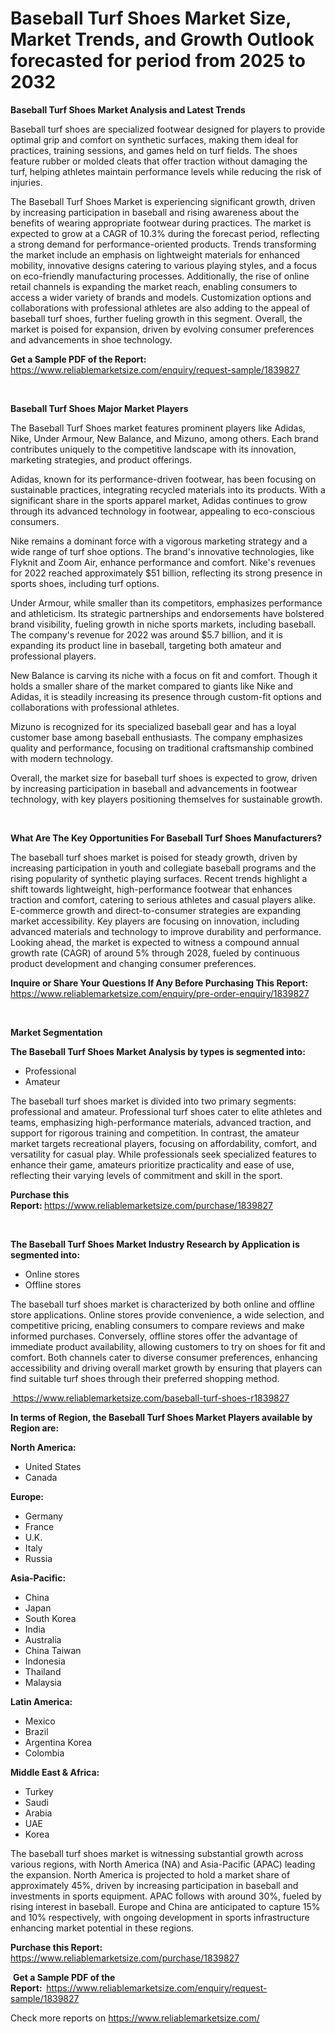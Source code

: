<p><h1>Baseball Turf Shoes Market Size, Market Trends, and Growth Outlook forecasted for period from 2025 to 2032</h1></p><p><strong>Baseball Turf Shoes Market Analysis and Latest Trends</strong></p>
<p><p>Baseball turf shoes are specialized footwear designed for players to provide optimal grip and comfort on synthetic surfaces, making them ideal for practices, training sessions, and games held on turf fields. The shoes feature rubber or molded cleats that offer traction without damaging the turf, helping athletes maintain performance levels while reducing the risk of injuries.</p><p>The Baseball Turf Shoes Market is experiencing significant growth, driven by increasing participation in baseball and rising awareness about the benefits of wearing appropriate footwear during practices. The market is expected to grow at a CAGR of 10.3% during the forecast period, reflecting a strong demand for performance-oriented products. Trends transforming the market include an emphasis on lightweight materials for enhanced mobility, innovative designs catering to various playing styles, and a focus on eco-friendly manufacturing processes. Additionally, the rise of online retail channels is expanding the market reach, enabling consumers to access a wider variety of brands and models. Customization options and collaborations with professional athletes are also adding to the appeal of baseball turf shoes, further fueling growth in this segment. Overall, the market is poised for expansion, driven by evolving consumer preferences and advancements in shoe technology.</p></p>
<p><strong>Get a Sample PDF of the Report:&nbsp;</strong> <a href="https://www.reliablemarketsize.com/enquiry/request-sample/1839827?utm_campaign=2478&utm_medium=2&utm_source=Github&utm_content=ia&utm_term=04042025&utm_id=baseball-turf-shoes">https://www.reliablemarketsize.com/enquiry/request-sample/1839827</a></p>
<p>&nbsp;</p>
<p><strong>Baseball Turf Shoes Major Market Players</strong></p>
<p><p>The Baseball Turf Shoes market features prominent players like Adidas, Nike, Under Armour, New Balance, and Mizuno, among others. Each brand contributes uniquely to the competitive landscape with its innovation, marketing strategies, and product offerings.</p><p>Adidas, known for its performance-driven footwear, has been focusing on sustainable practices, integrating recycled materials into its products. With a significant share in the sports apparel market, Adidas continues to grow through its advanced technology in footwear, appealing to eco-conscious consumers.</p><p>Nike remains a dominant force with a vigorous marketing strategy and a wide range of turf shoe options. The brand's innovative technologies, like Flyknit and Zoom Air, enhance performance and comfort. Nike's revenues for 2022 reached approximately $51 billion, reflecting its strong presence in sports shoes, including turf options.</p><p>Under Armour, while smaller than its competitors, emphasizes performance and athleticism. Its strategic partnerships and endorsements have bolstered brand visibility, fueling growth in niche sports markets, including baseball. The company's revenue for 2022 was around $5.7 billion, and it is expanding its product line in baseball, targeting both amateur and professional players.</p><p>New Balance is carving its niche with a focus on fit and comfort. Though it holds a smaller share of the market compared to giants like Nike and Adidas, it is steadily increasing its presence through custom-fit options and collaborations with professional athletes.</p><p>Mizuno is recognized for its specialized baseball gear and has a loyal customer base among baseball enthusiasts. The company emphasizes quality and performance, focusing on traditional craftsmanship combined with modern technology.</p><p>Overall, the market size for baseball turf shoes is expected to grow, driven by increasing participation in baseball and advancements in footwear technology, with key players positioning themselves for sustainable growth.</p></p>
<p>&nbsp;</p>
<p><strong>What Are The Key Opportunities For Baseball Turf Shoes Manufacturers?</strong></p>
<p><p>The baseball turf shoes market is poised for steady growth, driven by increasing participation in youth and collegiate baseball programs and the rising popularity of synthetic playing surfaces. Recent trends highlight a shift towards lightweight, high-performance footwear that enhances traction and comfort, catering to serious athletes and casual players alike. E-commerce growth and direct-to-consumer strategies are expanding market accessibility. Key players are focusing on innovation, including advanced materials and technology to improve durability and performance. Looking ahead, the market is expected to witness a compound annual growth rate (CAGR) of around 5% through 2028, fueled by continuous product development and changing consumer preferences.</p></p>
<p><strong>Inquire or Share Your Questions If Any Before Purchasing This Report:</strong> <a href="https://www.reliablemarketsize.com/enquiry/pre-order-enquiry/1839827?utm_campaign=2478&utm_medium=2&utm_source=Github&utm_content=ia&utm_term=04042025&utm_id=baseball-turf-shoes">https://www.reliablemarketsize.com/enquiry/pre-order-enquiry/1839827</a></p>
<p>&nbsp;</p>
<p><strong>Market Segmentation</strong></p>
<p><strong>The Baseball Turf Shoes Market Analysis by types is segmented into:</strong></p>
<p><ul><li>Professional</li><li>Amateur</li></ul></p>
<p><p>The baseball turf shoes market is divided into two primary segments: professional and amateur. Professional turf shoes cater to elite athletes and teams, emphasizing high-performance materials, advanced traction, and support for rigorous training and competition. In contrast, the amateur market targets recreational players, focusing on affordability, comfort, and versatility for casual play. While professionals seek specialized features to enhance their game, amateurs prioritize practicality and ease of use, reflecting their varying levels of commitment and skill in the sport.</p></p>
<p><strong>Purchase this Report:&nbsp;</strong><a href="https://www.reliablemarketsize.com/purchase/1839827?utm_campaign=2478&utm_medium=2&utm_source=Github&utm_content=ia&utm_term=04042025&utm_id=baseball-turf-shoes">https://www.reliablemarketsize.com/purchase/1839827</a></p>
<p>&nbsp;</p>
<p><strong>The Baseball Turf Shoes Market Industry Research by Application is segmented into:</strong></p>
<p><ul><li>Online stores</li><li>Offline stores</li></ul></p>
<p><p>The baseball turf shoes market is characterized by both online and offline store applications. Online stores provide convenience, a wide selection, and competitive pricing, enabling consumers to compare reviews and make informed purchases. Conversely, offline stores offer the advantage of immediate product availability, allowing customers to try on shoes for fit and comfort. Both channels cater to diverse consumer preferences, enhancing accessibility and driving overall market growth by ensuring that players can find suitable turf shoes through their preferred shopping method.</p></p>
<p><a href="https://www.reliablemarketsize.com/baseball-turf-shoes-r1839827?utm_campaign=2478&utm_medium=2&utm_source=Github&utm_content=ia&utm_term=04042025&utm_id=baseball-turf-shoes">&nbsp;https://www.reliablemarketsize.com/baseball-turf-shoes-r1839827</a></p>
<p><strong>In terms of Region, the Baseball Turf Shoes Market Players available by Region are:</strong></p>
<p>
    <p> <strong> North America: </strong>
        <ul>
            <li>United States</li>
            <li>Canada</li>
        </ul>
        </p> 
    <p> <strong> Europe: </strong>
        <ul>
            <li>Germany</li>
            <li>France</li>
            <li>U.K.</li>
            <li>Italy</li>
            <li>Russia</li>
        </ul>
        </p> 
    <p> <strong> Asia-Pacific: </strong>
        <ul>
            <li>China</li>
            <li>Japan</li>
            <li>South Korea</li>
            <li>India</li>
            <li>Australia</li>
            <li>China Taiwan</li>
            <li>Indonesia</li>
            <li>Thailand</li>
            <li>Malaysia</li>
        </ul>
        </p> 
    <p> <strong> Latin America: </strong>
        <ul>
            <li>Mexico</li>
            <li>Brazil</li>
            <li>Argentina Korea</li>
            <li>Colombia</li>
        </ul>
        </p> 
    <p> <strong> Middle East & Africa: </strong>
        <ul>
            <li>Turkey</li>
            <li>Saudi</li>
            <li>Arabia</li>
            <li>UAE</li>
            <li>Korea</li>
        </ul>
    </p>
    </p>
<p><p>The baseball turf shoes market is witnessing substantial growth across various regions, with North America (NA) and Asia-Pacific (APAC) leading the expansion. North America is projected to hold a market share of approximately 45%, driven by increasing participation in baseball and investments in sports equipment. APAC follows with around 30%, fueled by rising interest in baseball. Europe and China are anticipated to capture 15% and 10% respectively, with ongoing development in sports infrastructure enhancing market potential in these regions.</p></p>
<p><strong>Purchase this Report: </strong><a href="https://www.reliablemarketsize.com/purchase/1839827?utm_campaign=2478&utm_medium=2&utm_source=Github&utm_content=ia&utm_term=04042025&utm_id=baseball-turf-shoes">https://www.reliablemarketsize.com/purchase/1839827</a></p>
<p>&nbsp;<strong>Get a Sample PDF of the Report:&nbsp;&nbsp;</strong><a href="https://www.reliablemarketsize.com/enquiry/request-sample/1839827?utm_campaign=2478&utm_medium=2&utm_source=Github&utm_content=ia&utm_term=04042025&utm_id=baseball-turf-shoes">https://www.reliablemarketsize.com/enquiry/request-sample/1839827</a></p>
<p><strong></strong></p>
<p>Check more reports on <a href="https://www.reliablemarketsize.com/?utm_campaign=2478&utm_medium=2&utm_source=Github&utm_content=ia&utm_term=04042025&utm_id=baseball-turf-shoes">https://www.reliablemarketsize.com/</a></p>
